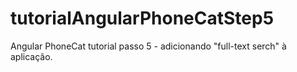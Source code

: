 # tutorialAngularPhoneCatStep5
Angular PhoneCat tutorial passo 5 - adicionando  "full-text serch" à aplicação.
